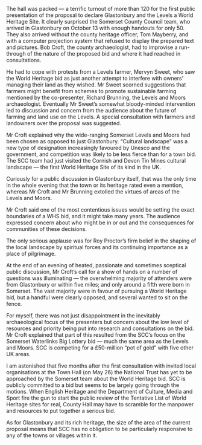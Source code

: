 The hall was packed — a terrific turnout of more than 120 for the first
public presentation of the proposal to declare Glastonbury and the
Levels a World Heritage Site. It clearly surprised the Somerset County
Council team, who arrived in Glastonbury on October 13 with enough
handouts for only 50. They also arrived without the county heritage
officer, Tom Mayberry, and with a computer projection system that
refused to display the prepared text and pictures. Bob Croft, the county
archaeologist, had to improvise a run-through of the nature of the
proposed bid and where it had reached in consultations.

He had to cope with protests from a Levels farmer, Mervyn Sweet, who saw
the World Heritage bid as just another attempt to interfere with owners’
managing their land as they wished. Mr Sweet scorned suggestions that
farmers might benefit from schemes to promote sustainable farming
mentioned by the co-presenter, Richard Brunning, the Levels and Moors
archaeologist. Eventually Mr Sweet’s somewhat bloody-minded intervention
led to discussion and concern from the audience about the future of
farming and land use on the Levels. A special consultation with farmers
and landowners over the proposal was suggested.

Mr Croft explained why the wide-ranging Somerset Levels and Moors had
been chosen as opposed to just Glastonbury. “Cultural landscape” was a
new type of designation increasingly favoured by Unesco and the
government, and competition was likely to be less fierce than for a town
bid. The SCC team had just visited the Cornish and Devon Tin Mines
cultural landscape — the first World Heritage Site of its kind in the
UK.

Curiously for a public discussion in Glastonbury itself, that was the
only time in the whole evening that the town or its heritage rated even
a mention, whereas Mr Croft and Mr Brunning extolled the virtues of
areas of the Levels and Moors.

Mr Croft said one of the most contentious issues would be setting the
exact boundaries of a WHS bid, and it might take many years. The
audience expressed concern about who might be in or out and the
consequences for communities of these decisions.

The only serious applause was for Roy Proctor’s firm belief in the
shaping of the local landscape by spiritual forces and its continuing
importance as a place of pilgrimage.

At the end of an evening of heated, passionate and sometimes sceptical
public discussion, Mr Croft’s call for a show of hands on a number of
questions was illuminating — the overwhelming majority of attenders were
from Glastonbury or within five miles; and only around a fifth were born
in Somerset. The vast majority were in favour of pursuing a World
Heritage bid, but a handful were clearly opposed, and several wanted to
sit on the fence.

For myself, there was not just disappointment in the inevitably
archaeological focus of the presenters but concern about the low level
of resources and priority being put into research and consultations on
the bid. Mr Croft explained that part of this resulted from the SCC’s
focus on the Somerset Waterlinks Big Lottery bid — much the same area as
the Levels and Moors. SCC is competing for a £50-million “pot of gold”
with five other UK areas.

I am astonished that five months after the first consultation with
invited local organisations at the Town Hall (on May 26) the National
Trust has yet to be approached by the Somerset team about the World
Heritage bid. SCC is publicly committed to a bid but seems to be largely
going through the motions. When English Heritage and the Department of
Culture, Media and Sport fire the gun to start the public review of the
Tentative List of World Heritage sites for real, County Hall may have to
scramble for the manpower and resources to put together a serious bid.

As for Glastonbury and its rich heritage, the size of the area of the
current proposal means that SCC has no obligation to be particularly
responsive to any of the towns or villages within it.
